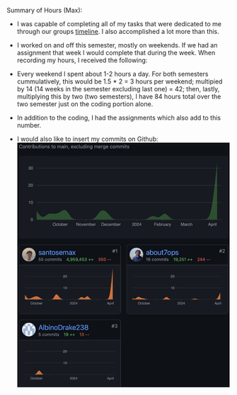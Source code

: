 Summary of Hours (Max):
- I was capable of completing all of my tasks that were dedicated to me through our groups [timeline](https://github.com/santosemax/CSDesignProject/blob/main/Assignment6/tables.md). I also accomplished a lot more than this.

- I worked on and off this semester, mostly on weekends. If we had an assignment that week I would complete that during the week. When recording my hours, I received the following:
- Every weekend I spent about 1-2 hours a day. For both semesters cummulatively, this would be 1.5 * 2 = 3 hours per weekend; multipied by 14 (14 weeks in the semester excluding last one) = 42; then, lastly, multiplying this by two (two semesters), I have 84 hours total over the two semester just on the coding portion alone.
- In addition to the coding, I had the assignments which also add to this number.

- I would also like to insert my commits on Github:
![Image](https://github.com/santosemax/CSDesignProject/blob/main/Semester%202%20Work/Commits.jpg)

